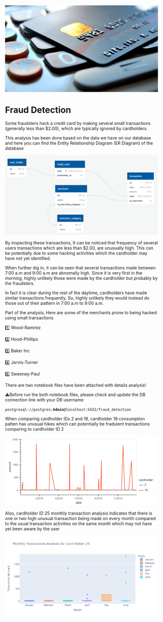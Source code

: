 ![Fraud Detection](https://github.com/chirathlv/Fraud-Detection/blob/main/Images/banner.jpg)

# Fraud Detection

Some fraudsters hack a credit card by making several small transactions (generally less than $2.00), which are typically ignored by cardholders.

This analysis has been done based on the data we have on our database and here you can find the Entity Relationship Diagram (ER Diagram) of the database

![ER_Diagram](https://github.com/chirathlv/Fraud-Detection/blob/main/Images/ER_Diagram.PNG)

By inspecting these transactions, It can be noticed that frequency of several users transactions which are less than $2.00, are unusually high. This can be potentially due to some hacking activities which the cardholder may have not yet identified.

When further dig in, it can be seen that several transactions made between 7:00 a.m and 9:00 a.m are abnomally high. Since it is very first in the morning, highly unlikely those were made by the cardholder but probably by the fraudsters.

In fact it is clear during the rest of the daytime, cardholders have made similar transactions frequently. So, highly unlikely they would instead do those out of their pattern in 7:00 a.m to 9:00 a.m.

Part of the analysis, Here are some of the merchants prone to being hacked using small transactions

:one: Wood-Ramirez

:two: Hood-Phillips

:three: Baker Inc

:four: Jarvis-Turner

:five: Sweeney-Paul

There are two notebook files have been attached with details analysis!

:warning:Before run the both notebook files, please check and update the DB connection link with your DB username

`postgresql://postgres:`<b>`Admin`</b>`@localhost:5432/fraud_detection`

When comparing cardholder IDs 2 and 18, cardholder 18 consumption patten has unusual hikes which can potentially be fradulent transactions comparing to cardholder ID 2

![consumption_pattern_2_18](https://github.com/chirathlv/Fraud-Detection/blob/main/Images/consumption_pattern_2_18.png)

Also, cardholder ID 25 monthly transaction analysis indicates that there is one or two high unusual transaction being made on every month compared to the usual transaction activities on the same month which may not have yet been aware by the user

![Analysis_for_Card_Holder_25](https://github.com/chirathlv/Fraud-Detection/blob/main/Images/Analysis_for_Card_Holder_25.png)
